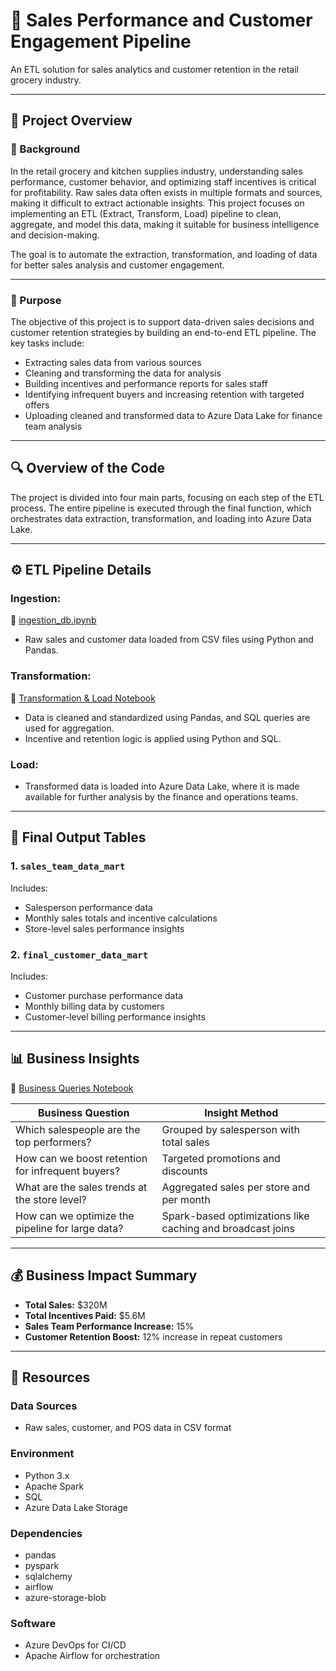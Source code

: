 # 🛒 Sales Performance and Customer Engagement Pipeline  
An ETL solution for sales analytics and customer retention in the retail grocery industry.

---

## 📌 Project Overview

### 🧠 Background  
In the retail grocery and kitchen supplies industry, understanding sales performance, customer behavior, and optimizing staff incentives is critical for profitability. Raw sales data often exists in multiple formats and sources, making it difficult to extract actionable insights. This project focuses on implementing an ETL (Extract, Transform, Load) pipeline to clean, aggregate, and model this data, making it suitable for business intelligence and decision-making.

The goal is to automate the extraction, transformation, and loading of data for better sales analysis and customer engagement.

---

### 🎯 Purpose  
The objective of this project is to support data-driven sales decisions and customer retention strategies by building an end-to-end ETL pipeline. The key tasks include:

- Extracting sales data from various sources  
- Cleaning and transforming the data for analysis  
- Building incentives and performance reports for sales staff  
- Identifying infrequent buyers and increasing retention with targeted offers  
- Uploading cleaned and transformed data to Azure Data Lake for finance team analysis  

---

## 🔍 Overview of the Code

The project is divided into four main parts, focusing on each step of the ETL process. The entire pipeline is executed through the final function, which orchestrates data extraction, transformation, and loading into Azure Data Lake.


---

## ⚙️ ETL Pipeline Details

### **Ingestion:**  
🔗 [ingestion_db.ipynb](https://github.com/shiv-shankar-kumar/Sales-Performance-Analytics/blob/main/ingestion_db.ipynb)  
- Raw sales and customer data loaded from CSV files using Python and Pandas.

### **Transformation:**  
🔗 [Transformation & Load Notebook](https://github.com/shiv-shankar-kumar/Sales-Performance-Analytics/blob/main/Transformation%26Load.ipynb)  
- Data is cleaned and standardized using Pandas, and SQL queries are used for aggregation.  
- Incentive and retention logic is applied using Python and SQL.

### **Load:**  
- Transformed data is loaded into Azure Data Lake, where it is made available for further analysis by the finance and operations teams.

---

## 📌 Final Output Tables

### 1. **`sales_team_data_mart`**  
Includes:
- Salesperson performance data
- Monthly sales totals and incentive calculations
- Store-level sales performance insights

### 2. **`final_customer_data_mart`**  
Includes:
- Customer purchase performance data  
- Monthly billing data by customers  
- Customer-level billing performance insights 

---

## 📊 Business Insights  

🔗 [Business Queries Notebook](https://github.com/shiv-shankar-kumar/Sales-Performance-Analytics/blob/main/VP_Analysis.ipynb)

| Business Question | Insight Method |
|-------------------|----------------|
| Which salespeople are the top performers? | Grouped by salesperson with total sales |
| How can we boost retention for infrequent buyers? | Targeted promotions and discounts |
| What are the sales trends at the store level? | Aggregated sales per store and per month |
| How can we optimize the pipeline for large data? | Spark-based optimizations like caching and broadcast joins |

---

## 💰 Business Impact Summary  

- **Total Sales:** $320M  
- **Total Incentives Paid:** $5.6M  
- **Sales Team Performance Increase:** 15%  
- **Customer Retention Boost:** 12% increase in repeat customers

---

## 🧮 Resources

### **Data Sources**  
- Raw sales, customer, and POS data in CSV format

### **Environment**  
- Python 3.x  
- Apache Spark  
- SQL  
- Azure Data Lake Storage

### **Dependencies**  
- pandas  
- pyspark  
- sqlalchemy  
- airflow  
- azure-storage-blob  

### **Software**  
- Azure DevOps for CI/CD  
- Apache Airflow for orchestration  

